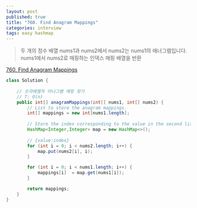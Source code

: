 ```yaml
---
layout: post
published: true
title: "760. Find Anagram Mappings"
categories: interview
tags: easy hashmap
---
```


> 두 개의 정수 배열 nums1과 nums2에서 nums2는 nums1의 애너그램입니다. nums1에서 nums2로 매핑하는 인덱스 매핑 배열을 반환

[760. Find Anagram Mappings](https://leetcode.com/problems/find-anagram-mappings/)

```java
class Solution {
    
    // 숫자배열의 아나그램 매핑 찾기
    // T: O(n)
    public int[] anagramMappings(int[] nums1, int[] nums2) {
        // List to store the anagram mappings.
        int[] mappings = new int[nums1.length];
        
        // Store the index corresponding to the value in the second list.
        HashMap<Integer,Integer> map = new HashMap<>();
        
        // {value:index}
        for (int i = 0; i < nums2.length; i++) {
            map.put(nums2[i], i);
        }

        for (int i = 0; i < nums1.length; i++) {
            mappings[i]  = map.get(nums1[i]);
        }

        return mappings;
    }
}
```
